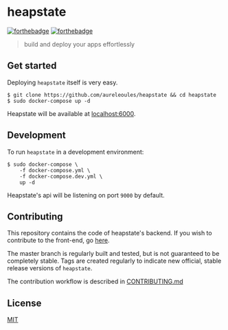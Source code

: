 # heapstate
[![forthebadge](https://forthebadge.com/images/badges/made-with-go.svg)](https://forthebadge.com) [![forthebadge](https://forthebadge.com/images/badges/powered-by-electricity.svg)](https://forthebadge.com)

> build and deploy your apps effortlessly

## Get started

Deploying `heapstate` itself is very easy.

```
$ git clone https://github.com/aureleoules/heapstate && cd heapstate
$ sudo docker-compose up -d
```

Heapstate will be available at [localhost:6000](http://localhost:6000).
## Development

To run `heapstate` in a development environment:
```
$ sudo docker-compose \ 
    -f docker-compose.yml \
    -f docker-compose.dev.yml \
    up -d
```

Heapstate's api will be listening on port `9000` by default.

## Contributing

This repository contains the code of heapstate's backend. If you wish to contribute to the front-end, go [here](https://github.com/aureleoules/heapstateapp).  

The master branch is regularly built and tested, but is not guaranteed to be completely stable. Tags are created regularly to indicate new official, stable release versions of `heapstate`.

The contribution workflow is described in [CONTRIBUTING.md](CONTRIBUTING.md)

## License

[MIT](LICENSE.md)